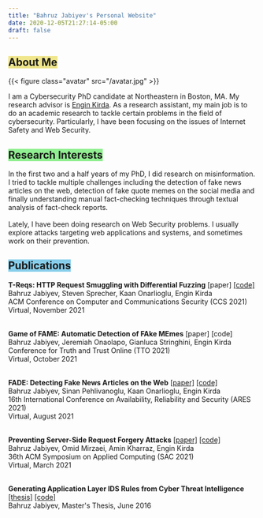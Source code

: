 ```yaml
---
title: "Bahruz Jabiyev's Personal Website"
date: 2020-12-05T21:27:14-05:00
draft: false
---
```


<h2><span class="p-1" style="background-color: khaki">About Me</span></h2>

{{< figure class="avatar" src="/avatar.jpg" >}}

I am a Cybersecurity PhD candidate at Northeastern in Boston, MA. My research advisor is <a href="https://www.ccs.neu.edu/home/ek/">Engin Kirda</a>. As a research assistant, my main job is to do an academic research to tackle certain problems in the field of cybersecurity. Particularly, I have been focusing on the issues of Internet Safety and Web Security. 

<h2><span class="p-1" style="background-color: lightgreen">Research Interests</span></h2>
In the first two and a half years of my PhD, I did research on misinformation. I tried to tackle multiple challenges including the detection of fake news articles on the web, detection of fake quote memes on the social media and finally understanding manual fact-checking techniques through textual analysis of fact-check reports.<br><br>Lately, I have been doing research on Web Security problems. I usually explore attacks targeting web applications and systems, and sometimes work on their prevention.

<h2><span class="p-1" style="background-color: skyblue">Publications</span></h2>

<b>T-Reqs: HTTP Request Smuggling with Differential Fuzzing</b> [paper] <a href="https://github.com/bahruzjabiyev/t-reqs-http-fuzzer">[code]</a><br>
Bahruz Jabiyev, Steven Sprecher, Kaan Onarlioglu, Engin Kirda<br>
ACM Conference on Computer and Communications Security (CCS 2021)<br>
Virtual, November 2021 
<br><br>

<b>Game of FAME: Automatic Detection of FAke MEmes</b> [paper] [code]<br>
Bahruz Jabiyev, Jeremiah Onaolapo, Gianluca Stringhini, Engin Kirda<br> 
Conference for Truth and Trust Online (TTO 2021)<br>
Virtual, October 2021<br><br>

<b>FADE: Detecting Fake News Articles on the Web</b> <a href="/papers/ares2021fade.pdf">[paper]</a> <a href="https://github.com/bahruzjabiyev/FADE">[code]</a><br>
Bahruz Jabiyev, Sinan Pehlivanoglu, Kaan Onarlioglu, Engin Kirda<br> 
16th International Conference on Availability, Reliability and Security (ARES 2021)<br>
Virtual, August 2021<br><br>

<b>Preventing Server-Side Request Forgery Attacks</b> <a href="/papers/prevent-ssrf.pdf">[paper]</a> <a href="https://github.com/bahruzjabiyev/prevent-ssrf">[code]</a><br>
Bahruz Jabiyev, Omid Mirzaei, Amin Kharraz, Engin Kirda<br>
36th ACM Symposium on Applied Computing (SAC 2021)<br>
Virtual, March 2021
<br><br>

<b>Generating Application Layer IDS Rules from Cyber Threat Intelligence</b> <a href="/papers/ms-thesis.pdf">[thesis]</a> <a href="https://github.com/bahruzjabiyev/ConvertSTIXtoSuricataRules">[code]</a><br>
Bahruz Jabiyev, Master's Thesis, June 2016 
